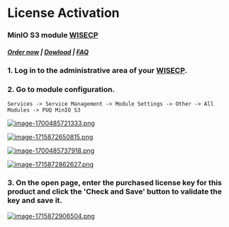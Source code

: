 # License Activation

### MinIO S3 module **[WISECP](https://puqcloud.com/link.php?id=78)** 

#####  [Order now](https://puqcloud.com/wisecp-module-minio-s3.php) | [Dowload](https://download.puqcloud.com/WISECP/Product/PUQ_WISECP-MinIO-S3/) | [FAQ](https://faq.puqcloud.com/)

### 1. Log in to the administrative area of your **[WISECP](https://puqcloud.com/link.php?id=78)**.
   
### 2. Go to module configuration.

```
Services -> Service Management -> Module Settings -> Other -> All Modules -> PUQ MinIO S3
```

[![image-1700485721333.png](https://doc.puq.info/uploads/images/gallery/2023-11/scaled-1680-/image-1700485721333.png)](https://doc.puq.info/uploads/images/gallery/2023-11/image-1700485721333.png)

[![image-1715872650815.png](https://doc.puq.info/uploads/images/gallery/2024-05/scaled-1680-/image-1715872650815.png)](https://doc.puq.info/uploads/images/gallery/2024-05/image-1715872650815.png)

[![image-1700485737918.png](https://doc.puq.info/uploads/images/gallery/2023-11/scaled-1680-/image-1700485737918.png)](https://doc.puq.info/uploads/images/gallery/2023-11/image-1700485737918.png)

[![image-1715872862627.png](https://doc.puq.info/uploads/images/gallery/2024-05/scaled-1680-/image-1715872862627.png)](https://doc.puq.info/uploads/images/gallery/2024-05/image-1715872862627.png)

### 3. On the open page, enter the purchased license key for this product and click the '**Check and Save**' button to validate the key and save it.

[![image-1715872906504.png](https://doc.puq.info/uploads/images/gallery/2024-05/scaled-1680-/image-1715872906504.png)](https://doc.puq.info/uploads/images/gallery/2024-05/image-1715872906504.png)

